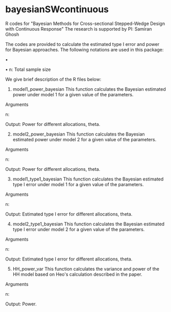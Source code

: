 # bayesianSWcontinuous
R codes for "Bayesian Methods for Cross-sectional Stepped-Wedge Design with Continuous Response"
The research is supported by PI: Samiran Ghosh

The codes are provided to calculate the estimated type I error and power for Bayesian approaches. The following notations are used in 
this package:

•	

•	n: Total sample size

We give brief description of the R files below:

1. model1_power_bayesian
This function calculates the Bayesian estimated power under model 1 for a given value of the parameters.

Arguments

n: 

Output: Power for different allocations, theta.

2. model2_power_bayesian
This function calculates the Bayesian estimated power under model 2 for a given value of the parameters.

Arguments

n: 

Output: Power for different allocations, theta.

3. model1_type1_bayesian
This function calculates the Bayesian estimated type I error under model 1 for a given value of the parameters.

Arguments

n: 

Output: Estimated type I error for different allocations, theta.

4. model2_type1_bayesian
This function calculates the Bayesian estimated type I error under model 2 for a given value of the parameters.

Arguments

n: 

Output: Estimated type I error for different allocations, theta.

5. HH_power_var
This function calculates the variance and power of the HH model based on Heo's calculation described in the paper.

Arguments

n: 

Output: Power.
